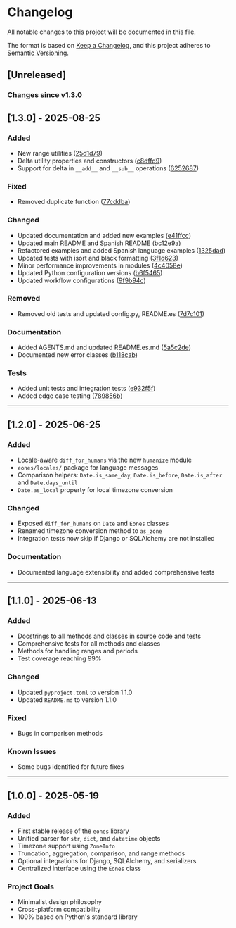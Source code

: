 # Changelog

All notable changes to this project will be documented in this file.

The format is based on [Keep a Changelog](https://keepachangelog.com/en/1.0.0/),
and this project adheres to [Semantic Versioning](https://semver.org/spec/v2.0.0.html).

## [Unreleased]
### Changes since v1.3.0

## [1.3.0] - 2025-08-25

### Added
- New range utilities ([25d1d79](https://github.com/roldriel/eones/commit/25d1d79))
- Delta utility properties and constructors ([c8dffd9](https://github.com/roldriel/eones/commit/c8dffd9))
- Support for delta in `__add__` and `__sub__` operations ([6252687](https://github.com/roldriel/eones/commit/6252687))

### Fixed
- Removed duplicate function ([77cddba](https://github.com/roldriel/eones/commit/77cddba))

### Changed
- Updated documentation and added new examples ([e41ffcc](https://github.com/roldriel/eones/commit/e41ffcc))
- Updated main README and Spanish README ([bc12e9a](https://github.com/roldriel/eones/commit/bc12e9a))
- Refactored examples and added Spanish language examples ([1325dad](https://github.com/roldriel/eones/commit/1325dad))
- Updated tests with isort and black formatting ([3f1d623](https://github.com/roldriel/eones/commit/3f1d623))
- Minor performance improvements in modules ([4c4058e](https://github.com/roldriel/eones/commit/4c4058e))
- Updated Python configuration versions ([b6f5465](https://github.com/roldriel/eones/commit/b6f5465))
- Updated workflow configurations ([9f9b94c](https://github.com/roldriel/eones/commit/9f9b94c))

### Removed
- Removed old tests and updated config.py, README.es ([7d7c101](https://github.com/roldriel/eones/commit/7d7c101))

### Documentation
- Added AGENTS.md and updated README.es.md ([5a5c2de](https://github.com/roldriel/eones/commit/5a5c2de))
- Documented new error classes ([b118cab](https://github.com/roldriel/eones/commit/b118cab))

### Tests
- Added unit tests and integration tests ([e932f5f](https://github.com/roldriel/eones/commit/e932f5f))
- Added edge case testing ([789856b](https://github.com/roldriel/eones/commit/789856b))


---

## [1.2.0] - 2025-06-25

### Added
- Locale-aware `diff_for_humans` via the new `humanize` module
- `eones/locales/` package for language messages
- Comparison helpers: `Date.is_same_day`, `Date.is_before`, `Date.is_after` and `Date.days_until`
- `Date.as_local` property for local timezone conversion

### Changed
- Exposed `diff_for_humans` on `Date` and `Eones` classes
- Renamed timezone conversion method to `as_zone`
- Integration tests now skip if Django or SQLAlchemy are not installed

### Documentation
- Documented language extensibility and added comprehensive tests

---

## [1.1.0] - 2025-06-13

### Added
- Docstrings to all methods and classes in source code and tests
- Comprehensive tests for all methods and classes
- Methods for handling ranges and periods
- Test coverage reaching 99%

### Changed
- Updated `pyproject.toml` to version 1.1.0
- Updated `README.md` to version 1.1.0

### Fixed
- Bugs in comparison methods

### Known Issues
- Some bugs identified for future fixes

---

## [1.0.0] - 2025-05-19

### Added
- First stable release of the `eones` library
- Unified parser for `str`, `dict`, and `datetime` objects
- Timezone support using `ZoneInfo`
- Truncation, aggregation, comparison, and range methods
- Optional integrations for Django, SQLAlchemy, and serializers
- Centralized interface using the `Eones` class

### Project Goals
- Minimalist design philosophy
- Cross-platform compatibility
- 100% based on Python's standard library
